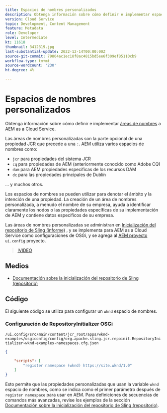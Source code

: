 ```yaml
---
title: Espacios de nombres personalizados
description: Obtenga información sobre cómo definir e implementar espacios de nombres personalizados en AEM as a Cloud Service.
version: Cloud Service
topic: Development, Content Management
feature: Metadata
role: Developer
level: Intermediate
kt: 11618
thumbnail: 3412319.jpg
last-substantial-update: 2022-12-14T00:00:00Z
source-git-commit: 79804ac1ec18f8ac4815bd5ee6f309ef85110cb9
workflow-type: tm+mt
source-wordcount: '230'
ht-degree: 4%

---
```


# Espacios de nombres personalizados

Obtenga información sobre cómo definir e implementar [áreas de nombres](https://developer.adobe.com/experience-manager/reference-materials/spec/jcr/1.0/4.5_Namespaces.html) a AEM as a Cloud Service.

Las áreas de nombres personalizadas son la parte opcional de una propiedad JCR que precede a una `:`. AEM utiliza varios espacios de nombres como:

+ `jcr` para propiedades del sistema JCR
+ `cq` para propiedades de AEM (anteriormente conocido como Adobe CQ)
+ `dam` para AEM propiedades específicas de los recursos DAM
+ `dc` para las propiedades principales de Dublín

... y muchos otros.

Los espacios de nombres se pueden utilizar para denotar el ámbito y la intención de una propiedad. La creación de un área de nombres personalizada, a menudo el nombre de su empresa, ayuda a identificar claramente los nodos o las propiedades específicas de su implementación de AEM y contiene datos específicos de su empresa.

Las áreas de nombres personalizadas se administran en [Inicialización del repositorio de Sling (informe)](https://sling.apache.org/documentation/bundles/repository-initialization.html) , y se implementa para AEM as a Cloud Service como configuraciones de OSGi, y se agrega al [AEM proyecto](https://experienceleague.adobe.com/docs/experience-manager-core-components/using/developing/archetype/overview.html?lang=es) `ui.config` proyecto.

>[!VIDEO](https://video.tv.adobe.com/v/3412319/?quality=12&learn=on)

## Medios

+ [Documentación sobre la inicialización del repositorio de Sling (repositorio)](https://sling.apache.org/documentation/bundles/repository-initialization.html#repoinit-parser-test-scenarios)

## Código

El siguiente código se utiliza para configurar un `wknd` espacio de nombres.

### Configuración de RepositoryInitializer OSGi

`/ui.config/src/main/content/jcr_root/apps/wknd-examples/osgiconfig/config/org.apache.sling.jcr.repoinit.RepositoryInitializer~wknd-examples-namespaces.cfg.json`

```json
{

    "scripts": [
        "register namespace (wknd) https://site.wknd/1.0"
    ]
}
```

Esto permite que las propiedades personalizadas que usan la variable `wknd` espacio de nombres, como se indica como el primer parámetro después de `register namespace` para usar en AEM. Para definiciones de secuencias de comandos más avanzadas, revise los ejemplos de la sección [Documentación sobre la inicialización del repositorio de Sling (repositorio)](https://sling.apache.org/documentation/bundles/repository-initialization.html#repoinit-parser-test-scenarios).
